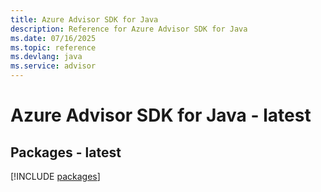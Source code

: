 ```yaml
---
title: Azure Advisor SDK for Java
description: Reference for Azure Advisor SDK for Java
ms.date: 07/16/2025
ms.topic: reference
ms.devlang: java
ms.service: advisor
---
```

# Azure Advisor SDK for Java - latest
## Packages - latest
[!INCLUDE [packages](advisor-index.md)]